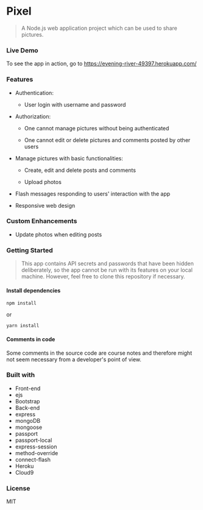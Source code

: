 # Pixel

>A Node.js web application project which can be used to share pictures.

### Live Demo

To see the app in action, go to https://evening-river-49397.herokuapp.com/

### Features

- Authentication:

  - User login with username and password
  
- Authorization:

  - One cannot manage pictures without being authenticated

  - One cannot edit or delete pictures and comments posted by other users

- Manage pictures with basic functionalities:

  - Create, edit and delete posts and comments

  - Upload photos

- Flash messages responding to users' interaction with the app

- Responsive web design

### Custom Enhancements

- Update photos when editing posts

### Getting Started

> This app contains API secrets and passwords that have been hidden deliberately, so the app cannot be run with its features on your local machine. However, feel free to clone this repository if necessary.

#### Install dependencies

```
npm install
```
or

```
yarn install
```

#### Comments in code

Some comments in the source code are course notes and therefore might not seem necessary from a developer's point of view.

### Built with

- Front-end
- ejs
- Bootstrap
- Back-end
- express
- mongoDB
- mongoose
- passport
- passport-local
- express-session
- method-override
- connect-flash
- Heroku
- Cloud9

### License
MIT
